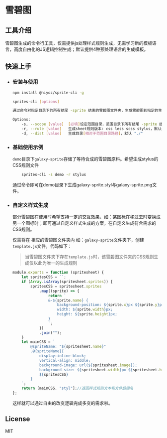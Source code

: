 # 雪碧图


## 工具介绍
雪碧图生成的命令行工具，仅需提供js处理样式规则生成，无需学习新的模板语言，高度自由化的JS逻辑控制生成；默认提供4种预处理语言的生成模板。

## 快速上手
- ### 安装与使用
	```bash
	npm install @hiyoz/sprite-cli -g

	sprites-cli [options]

	通过命令对指定目录下的所有结尾 -sprite 结束的雪碧图文件夹，生成雪碧图到指定的生成目录，并生成雪碧图的对应样式文件。支持不同文件夹自定义CSS样式

	Options:
		-s, --scope [value]  [必填]设定范围目录，范围目录下所有结尾 -sprite 结束的雪碧图文件夹
		-r, --rule [value]   生成sheet规则版本: css less scss stylus，默认使用css若 优先使用雪碧图文件夹下有 template.js 生成规则脚本
		-d, --dist [value]   生成目录[相对于范围目录路径]，默认 "./"
	```

- ### 基础使用示例
	`demo`目录下`galaxy-sprite`存储了等待合成的雪碧图原料。希望生成stylus的CSS规则文件
	```bash
		sprites-cli -s demo -r stylus
	```
	通过命令即可在demo目录下生成galaxy-sprite.styl与galaxy-sprite.png文件。

- ### 自定义样式生成
	部分雪碧图在使用时希望支持一定的交互效果，如：某图标在移过去时变换成另一个图标时；即可通过自定义样式生成的方案，在自定义生成符合需求的CSS规则。
	
	仅需将在 相应的雪碧图文件夹内 如：`galaxy-sprite`文件夹下，创建`template.js`文件，代码如下：
	> 当雪碧图文件夹下存在`template.js`时，该雪碧图文件夹的CSS规则生成仅以此为唯一的生成规则
	```javascript
	module.exports = function (spritesheet) {
		let spritesCSS = ``;
		if (Array.isArray(spritesheet.sprites)) {
			spritesCSS = spritesheet.sprites
				.map((sprite) => {
					return `
					&-${sprite.name} {
						background-position: ${sprite.x}px ${sprite.y}px;
						width: ${sprite.width}px;
						height: ${sprite.height}px;
					}
					`;
				})
				.join("");
		}
		let mainCSS = `
			@spriteName: "${spritesheet.name}"
			.@{spriteName}{
				display:inline-block;
				vertical-align: middle;
				background-image: url(${spritesheet.image});
				background-size: ${spritesheet.width}px ${spritesheet.height}px;
				${spritesCSS}
			}
		`;
		return [mainCSS, "styl"];//返回样式规则文本和文件后缀名
	};
	```
	这样就可以通过自由的改变逻辑完成多变的需求啦。

## License
MIT